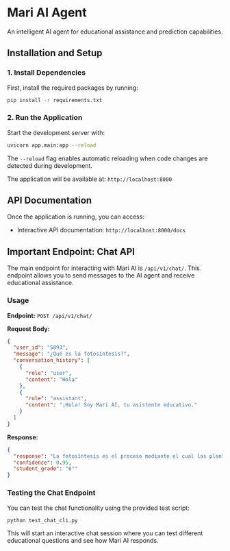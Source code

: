 # Mari AI Agent

An intelligent AI agent for educational assistance and prediction capabilities.

## Installation and Setup

### 1. Install Dependencies

First, install the required packages by running:

```bash
pip install -r requirements.txt
```

### 2. Run the Application

Start the development server with:

```bash
uvicorn app.main:app --reload
```

The `--reload` flag enables automatic reloading when code changes are detected during development.

The application will be available at: `http://localhost:8000`

## API Documentation

Once the application is running, you can access:

- Interactive API documentation: `http://localhost:8000/docs`

## Important Endpoint: Chat API

The main endpoint for interacting with Mari AI is `/api/v1/chat/`. This endpoint allows you to send messages to the AI agent and receive educational assistance.

### Usage

**Endpoint:** `POST /api/v1/chat/`

**Request Body:**

```json
{
  "user_id": "5893",
  "message": "¿Qué es la fotosíntesis?",
  "conversation_history": [
    {
      "role": "user",
      "content": "Hola"
    },
    {
      "role": "assistant", 
      "content": "¡Hola! Soy Mari AI, tu asistente educativo."
    }
  ]
}
```

**Response:**

```json
{
  "response": "La fotosíntesis es el proceso mediante el cual las plantas...",
  "confidence": 0.95,
  "student_grade": "6°"
}
```

### Testing the Chat Endpoint

You can test the chat functionality using the provided test script:

```bash
python test_chat_cli.py
```

This will start an interactive chat session where you can test different educational questions and see how Mari AI responds.
